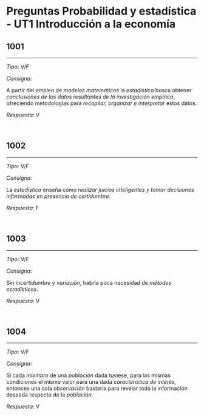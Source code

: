 # Preguntas Probabilidad y estadística - UT1 Introducción a la economía

## 1001

---

*Tipo*: V/F

*Consigna*:

A partir del empleo de *modelos matemáticos* la *estadística* busca obtener *conclusiones de los datos resultantes de la investigación empírica*, ofreciendo metodologías para *recopilar, organizar e interpretar* estos datos.

*Respuesta*: V

<br>

## 1002

---

*Tipo*: V/F

*Consigna*:

La *estadística* enseña cómo *realizar juicios inteligentes y tomar decisiones informadas en presencia de certidumbre*.

*Respuesta*: F

<br>

## 1003

---

*Tipo*: V/F

*Consigna*:

Sin *incertidumbre y variación*, habría poca necesidad de *métodos estadísticos*.

*Respuesta*: V

<br>

## 1004

---

*Tipo*: V/F

*Consigna*:

Si cada *miembro* de una *población* dada tuviese, para las mismas condiciones el mismo valor para una dada *característica de interés*, entonces una sola *observación* bastaría para revelar toda la información deseada respecto de la *población*.

*Respuesta*: V

<br>

